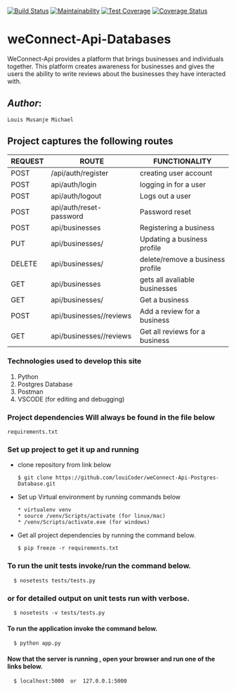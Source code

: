 [![Build Status](https://travis-ci.org/louiCoder/weConnect-Api-Postgres-Database.svg?branch=master)](https://travis-ci.org/louiCoder/weConnect-Api-Postgres-Database)
[![Maintainability](https://api.codeclimate.com/v1/badges/b4e864ea0427cfb100a8/maintainability)](https://codeclimate.com/github/louiCoder/weConnect-Api-Postgres-Database/maintainability)
[![Test Coverage](https://api.codeclimate.com/v1/badges/b4e864ea0427cfb100a8/test_coverage)](https://codeclimate.com/github/louiCoder/weConnect-Api-Postgres-Database/test_coverage)
[![Coverage Status](https://coveralls.io/repos/github/louiCoder/weConnect-Api-Postgres-Database/badge.svg?branch=master)](https://coveralls.io/github/louiCoder/weConnect-Api-Postgres-Database?branch=master)


# weConnect-Api-Databases

WeConnect-Api provides a platform that brings businesses and individuals together. This platform creates awareness for businesses and gives the users the ability to write reviews about the businesses they have interacted with.

## _Author_:
    Louis Musanje Michael

## __Project captures the following routes__

| REQUEST | ROUTE | FUNCTIONALITY |
| ------- | ----- | ------------- |
| POST | /api/auth/register | creating user account |
| POST | api/auth/login | logging in for a user |
| POST | api/auth/logout | Logs out a user |
| POST | api/auth/reset-password | Password reset |
| POST | api/businesses | Registering a business |
| PUT | api/businesses/_<businessId>_ | Updating a business profile |
| DELETE | api/businesses/_<businessId>_ | delete/remove a business profile |
| GET | api/businesses | gets all avaliable businesses |
| GET | api/businesses/_<businessId>_ | Get a business |
| POST | api/businesses/_<businessId>_/reviews | Add a review for a business |
| GET | api/businesses/_<businessId>_/reviews | Get all reviews for a business |


### __Technologies used to develop this site__
1. Python
2. Postgres Database
3. Postman
4. VSCODE (for editing and debugging)

### __Project dependencies Will always be found in the file below__
    requirements.txt

### __Set up project to get it up and running__
* clone repository from link below
  
      $ git clone https://github.com/louiCoder/weConnect-Api-Postgres-Database.git
* Set up Virtual environment by running commands below

      * virtualenv venv
      * source /venv/Scripts/activate (for linux/mac)
      * /venv/Scripts/activate.exe (for windows)

* Get all project dependencies by running the command below.

      $ pip freeze -r requirements.txt
      
### __To run the unit tests invoke/run the command below.__

      $ nosetests tests/tests.py

### __or for detailed output on unit tests run with verbose.__

      $ nosetests -v tests/tests.py
      
#### To run the application invoke the command below.

      $ python app.py
      
 #### Now that the server is running , open your browser and run one of the links below.

      $ localhost:5000  or  127.0.0.1:5000
